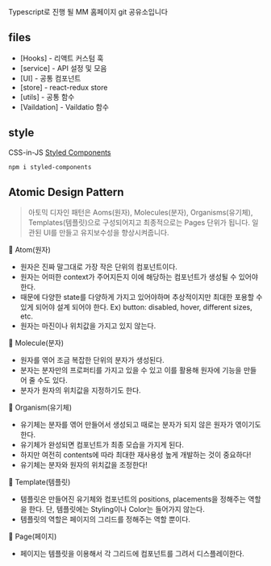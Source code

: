 Typescript로 진행 될 MM 홈페이지 git 공유소입니다

## files

-   [Hooks] - 리액트 커스텀 훅
-   [service] - API 설정 및 모음
-   [UI] - 공통 컴포넌트
-   [store] - react-redux store
-   [utils] - 공통 함수
-   [Vaildation] - Vaildatio 함수

## style

CSS-in-JS [Styled Components](https://styled-components.com/)

```sh
npm i styled-components
```

## Atomic Design Pattern

> 아토믹 디자인 패턴은
> Aoms(원자), Molecules(분자), Organisms(유기체), Templates(템플릿)으로
> 구성되어지고 최종적으로는 Pages 단위가 됩니다.
> 일관된 UI를 만들고 유지보수성을 향상시켜줍니다.

🍅 Atom(원자)

-   원자은 진짜 말그대로 가장 작은 단위의 컴포넌트이다.
-   원자는 어떠한 context가 주어지든지 이에 해당하는 컴포넌트가 생성될 수 있어야 한다.
-   때문에 다양한 state를 다양하게 가지고 있어야하며 추상적이지만 최대한 포용할 수 있게 되어야 설계 되어야 한다. Ex) button: disabled, hover, different sizes, etc.
-   원자는 마진이나 위치값을 가지고 있지 않는다.

🥫 Molecule(분자)

-   원자를 엮어 조금 복잡한 단위의 분자가 생성된다.
-   분자는 분자만의 프로퍼티를 가지고 있을 수 있고 이를 활용해 원자에 기능을 만들어 줄 수도 있다.
-   분자가 원자의 위치값을 지정하기도 한다.

🍝 Organism(유기체)

-   유기체는 분자를 엮어 만들어서 생성되고 때로는 분자가 되지 않은 원자가 엮이기도 한다.
-   유기체가 완성되면 컴포넌트가 최종 모습을 가지게 된다.
-   하지만 여전히 contents에 따라 최대한 재사용성 높게 개발하는 것이 중요하다!
-   유기체는 분자와 원자의 위치값을 조정한다!

📄 Template(템플릿)

-   템플릿은 만들어진 유기체와 컴포넌트의 positions, placements을 정해주는 역할을 한다.
    단, 템플릿에는 Styling이나 Color는 들어가지 않는다.
-   템플릿의 역할은 페이지의 그리드를 정해주는 역할 뿐이다.

🍱 Page(페이지)

-   페이지는 템플릿을 이용해서 각 그리드에 컴포넌트를 그려서 디스플레이한다.
